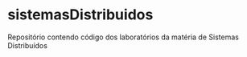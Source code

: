 # sistemasDistribuidos
Repositório contendo código dos laboratórios da matéria de Sistemas Distribuídos 
